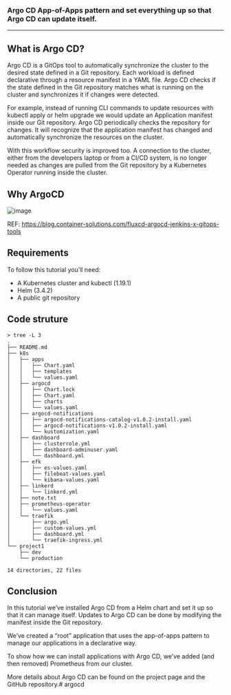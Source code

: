 ### Argo CD App-of-Apps pattern and set everything up so that Argo CD can update itself.
---
## What is Argo CD?
Argo CD is a GitOps tool to automatically synchronize the cluster to the desired state defined in a Git repository. Each workload is defined declarative through a resource manifest in a YAML file. Argo CD checks if the state defined in the Git repository matches what is running on the cluster and synchronizes it if changes were detected.

For example, instead of running CLI commands to update resources with kubectl apply or helm upgrade we would update an Application manifest inside our Git repository. Argo CD periodically checks the repository for changes. It will recognize that the application manifest has changed and automatically synchronize the resources on the cluster.

With this workflow security is improved too. A connection to the cluster, either from the developers laptop or from a CI/CD system, is no longer needed as changes are pulled from the Git repository by a Kubernetes Operator running inside the cluster.
## Why ArgoCD

![image](https://user-images.githubusercontent.com/54828182/127764137-8dbafaec-3437-4752-94ef-205bb75f43cc.png)

REF: https://blog.container-solutions.com/fluxcd-argocd-jenkins-x-gitops-tools
## Requirements

To follow this tutorial you’ll need:

- A Kubernetes cluster and kubectl (1.19.1)
- Helm (3.4.2)
- A public git repository

## Code struture
```
> tree -L 3
.
├── README.md
├── k8s
│   ├── apps
│   │   ├── Chart.yaml
│   │   ├── templates
│   │   └── values.yaml
│   ├── argocd
│   │   ├── Chart.lock
│   │   ├── Chart.yaml
│   │   ├── charts
│   │   └── values.yaml
│   ├── argocd-notifications
│   │   ├── argocd-notifications-catalog-v1.0.2-install.yaml
│   │   ├── argocd-notifications-v1.0.2-install.yaml
│   │   └── kustomization.yaml
│   ├── dashboard
│   │   ├── clusterrole.yml
│   │   ├── dashboard-adminuser.yaml
│   │   └── dashboard.yml
│   ├── efk
│   │   ├── es-values.yaml
│   │   ├── filebeat-values.yaml
│   │   └── kibana-values.yaml
│   ├── linkerd
│   │   └── linkerd.yml
│   ├── note.txt
│   ├── prometheus-operator
│   │   └── values.yaml
│   └── traefik
│       ├── argo.yml
│       ├── custom-values.yml
│       ├── dashboard.yml
│       └── traefik-ingress.yml
└── project1
    ├── dev
    └── production

14 directories, 22 files
```

## Conclusion

In this tutorial we’ve installed Argo CD from a Helm chart and set it up so that it can manage itself. Updates to Argo CD can be done by modifying the manifest inside the Git repository.

We’ve created a “root” application that uses the app-of-apps pattern to manage our applications in a declarative way.

To show how we can install applications with Argo CD, we’ve added (and then removed) Prometheus from our cluster.

More details about Argo CD can be found on the project page and the GitHub repository.# argocd
